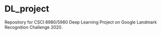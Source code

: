 # DL_project

Repository for CSCI 8980/5980 Deep Learning Project on Google Landmark Recognition Challenge 2020. 
